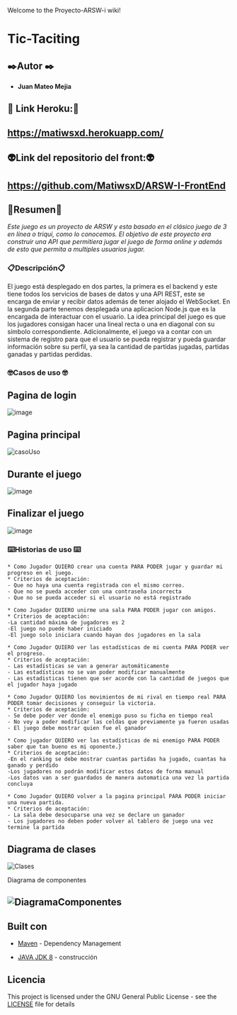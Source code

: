 Welcome to the Proyecto-ARSW-i wiki!

# Tic-Taciting
## ✒️Autor ✒️
* **Juan Mateo Mejia**
## 👾	Link Heroku:👾	
## https://matiwsxd.herokuapp.com/
## 👽Link del repositorio del front:👽
## https://github.com/MatiwsxD/ARSW-I-FrontEnd
## 🚀Resumen🚀

_Este juego es un proyecto de ARSW y esta basado en el clásico juego de 3 en línea o triqui, como lo conocemos. El objetivo de este proyecto era construir una API que permitiera jugar el juego de forma online y además de esto que permita a multiples usuarios jugar._

### 📋Descripción📋
El juego está desplegado en dos partes, la primera es el backend y este tiene todos los servicios de bases de datos y una API REST, este se encarga de enviar y recibir datos además de tener alojado el WebSocket. En la segunda parte tenemos desplegada una aplicacion Node.js que es la encargada de interactuar con el usuario.
La idea principal del juego es que los jugadores consigan hacer una lineal recta o una en diagonal con su símbolo correspondiente. Adicionalmente, el juego va a contar con un sistema de registro para que el usuario se pueda registrar y pueda guardar información sobre su perfil, ya sea la cantidad de partidas jugadas, partidas ganadas y partidas perdidas.


### 🤓Casos de uso 🤓
## Pagina de login
![image](https://user-images.githubusercontent.com/42101956/173468746-9a26b6d9-c93f-4c83-8ea7-16f9e2324ed0.png)

## Pagina principal
![casoUso](https://user-images.githubusercontent.com/42101956/180586666-256a18c4-dbfe-437e-9fa0-cddc7877a8dc.png)



## Durante el juego
![image](https://user-images.githubusercontent.com/42101956/173468988-8e75f372-9522-49b8-a7d1-312e9bee1d96.png)

## Finalizar el juego
![image](https://user-images.githubusercontent.com/42101956/173469129-390ef365-f4b0-4870-b8dd-2f8f982faa7a.png)

### ⌨️Historias de uso ⌨️

```
* Como Jugador QUIERO crear una cuenta PARA PODER jugar y guardar mi progreso en el juego.
* Criterios de aceptación: 
- Que no haya una cuenta registrada con el mismo correo.
- Que no se pueda acceder con una contraseña incorrecta
- Que no se pueda acceder si el usuario no está registrado

```
```
* Como Jugador QUIERO unirme una sala PARA PODER jugar con amigos.
* Criterios de aceptación: 
-La cantidad máxima de jugadores es 2
-El juego no puede haber iniciado
-El juego solo iniciara cuando hayan dos jugadores en la sala 

```
```
* Como Jugador QUIERO ver las estadísticas de mi cuenta PARA PODER ver el progreso.
* Criterios de aceptación: 
- Las estadísticas se van a generar automáticamente 
- Las estadísticas no se van poder modificar manualmente
- Las estadisticas tienen que ser acorde con la cantidad de juegos que el jugador haya jugado
```

```
* Como Jugador QUIERO los movimientos de mi rival en tiempo real PARA PODER tomar decisiones y conseguir la victoria.
* Criterios de aceptación: 
- Se debe poder ver donde el enemigo puso su ficha en tiempo real
- No voy a poder modificar las celdas que previamente ya fueron usadas
- El juego debe mostrar quien fue el ganador
```

```
* Como jugador QUIERO ver las estadísticas de mi enemigo PARA PODER saber que tan bueno es mi oponente.}
* Criterios de aceptación: 
-En el ranking se debe mostrar cuantas partidas ha jugado, cuantas ha ganado y perdido
-Los jugadores no podrán modificar estos datos de forma manual
-Los datos van a ser guardados de manera automatica una vez la partida concluya
```
```
* Como Jugador QUIERO volver a la pagina principal PARA PODER iniciar una nueva partida.
* Criterios de aceptación:
- La sala debe desocuparse una vez se declare un ganador
- Los jugadores no deben poder volver al tablero de juego una vez termine la partida
``` 

## Diagrama de clases
![Clases](https://user-images.githubusercontent.com/42101956/180586593-5a00a1bc-8cdf-4411-9003-57c5ece1ee9a.jpg)



Diagrama de componentes

## ![DiagramaComponentes](https://user-images.githubusercontent.com/42101956/180587895-cfc8afed-0710-43e7-ae16-2fae2541cdea.jpg)

## Built con



* [Maven](https://maven.apache.org/) - Dependency Management

* [JAVA JDK 8](http://www.oracle.com/technetwork/java/javase/overview/index.html) - construcción




## Licencia



This project is licensed under the GNU General Public License - see the [LICENSE](LICENSE) file for details
